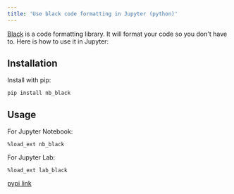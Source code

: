 ```yaml
---
title: 'Use black code formatting in Jupyter (python)'
---
```

[Black](https://black.readthedocs.io/en/stable/) is a code formatting library. It will format your code so you don't have to. Here is how to use it in Jupyter:

## Installation
Install with pip:

`pip install nb_black`

## Usage
For Jupyter Notebook:

`%load_ext nb_black`

For Jupyter Lab:

`%load_ext lab_black`

[pypi link](https://pypi.org/project/nb-black/)